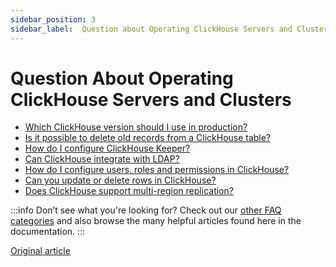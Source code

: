 ```yaml
---
sidebar_position: 3
sidebar_label:  Question about Operating ClickHouse Servers and Clusters
---
```


# Question About Operating ClickHouse Servers and Clusters 

-   [Which ClickHouse version should I use in production?](../../faq/operations/production.md)
-   [Is it possible to delete old records from a ClickHouse table?](../../faq/operations/delete-old-data.md)
-   [How do I configure ClickHouse Keeper?](../../guides/clickhouse-admin/)
-   [Can ClickHouse integrate with LDAP?](../../guides/admin/configuring-ldap.md)
-   [How do I configure users, roles and permissions in ClickHouse?](../../guides/admin/users-and-roles.md)
-   [Can you update or delete rows in ClickHouse?](../../guides/admin/mutations.md)
-   [Does ClickHouse support multi-region replication?](../../faq/operations/multi-region-replication.md)

:::info Don’t see what you're looking for?
Check out our [other FAQ categories](../../faq/index.md) and also browse the many helpful articles found here in the documentation.
:::

[Original article](https://clickhouse.com/docs/faq/production/)
